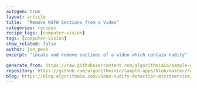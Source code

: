 ```yaml
---
autogen: true
layout: article
title:  "Remove NSFW Sections from a Video"
categories: recipes
recipe_tags: [computer-vision]
tags: [computer-vision]
show_related: false
author: jon_peck
excerpt: "Locate and remove sections of a video which contain nudity"

generate_from: https://raw.githubusercontent.com/algorithmiaio/sample-apps/master/recipes/video-nsfw/readme.md
repository: https://github.com/algorithmiaio/sample-apps/blob/master/recipes/video-nsfw/
blog: https://blog.algorithmia.com/video-nudity-detection-microservice/
---
```

